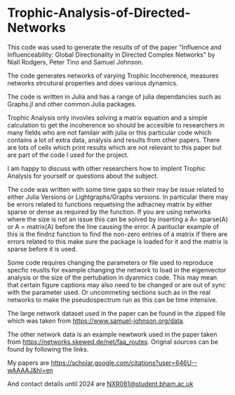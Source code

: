 # Trophic-Analysis-of-Directed-Networks



This code was used to generate the results of of the paper "Influence and Influenceability: Global Directionality in
Directed Complex Networks" by Niall Rodgers, Peter Tino and Samuel Johnson.

The code generates networks of varying Trophic Incoherence, measures networks strcutural properties and does various dynamics. 

The code is written in Julia and has a range of julia dependancies such as Graphs.jl and other common Julia packages. 

Trophic Analysis only invovles solving a matrix equation and a simple calculation to get the incoherence so should be accesible to researchers in many fields who are not familair with julia or this particular code which contains a lot of extra data, analysis and results from other papers. There are lots of cells which print results which are not relevant to this paper but are part of the code I used for the project.

I am happy to discuss with other researchers how to implent Trophic Analysis for yourself or questions about the subject. 

The code was written with some time gaps so their may be issue related to either Julia Versions or Lightgraphs/Graphs  versions. In particular there may be errors related to functions requetsing the adhacney matrix by either sparse or dense as required by the function. If you are using networks where the size is not an issue this can be solved by inserting a A= sparse(A) or A = matrix(A) before the line causing the error. A parituclar example of this is the findnz function to find the non-zero entries of a matrix if there are errors related to this make sure the package is loaded for it and the matrix is sparse before it is used.

Some code requires changing the parameters or file used to reproduce specfic reuslts for example changing the network to load in the eigenvector analysis or the size of the pertubation in dyanmics code. This may mean that certain figure captions may also need to be changed or are out of sync with the parameter used. Or uncommeting sections such as in the real networks to make the pseudospectrum run as this can be time intensive.

The large network dataset used in the paper can be found in the zipped file which was taken from https://www.samuel-johnson.org/data.

The other network data is an example newtwork used in the paper taken from https://networks.skewed.de/net/faa_routes. Orignal sources can be found by following the links.

My papers are https://scholar.google.com/citations?user=646U--wAAAAJ&hl=en

And contact details until 2024 are NXR081@student.bham.ac.uk 
